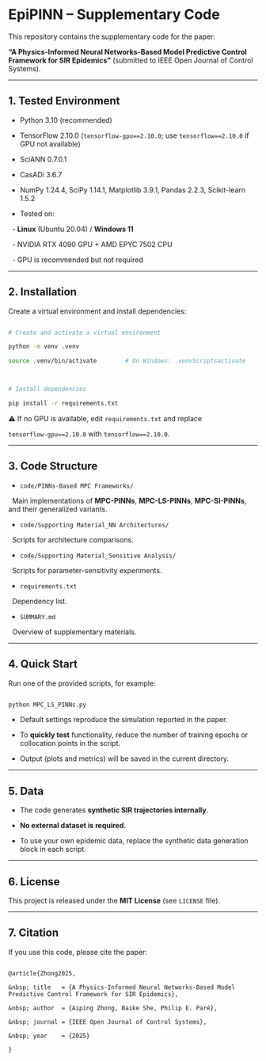 # EpiPINN – Supplementary Code



This repository contains the supplementary code for the paper:  

**“A Physics-Informed Neural Networks-Based Model Predictive Control Framework for SIR Epidemics”** (submitted to IEEE Open Journal of Control Systems).



---



## 1. Tested Environment

- Python 3.10 (recommended)

- TensorFlow 2.10.0 (`tensorflow-gpu==2.10.0`; use `tensorflow==2.10.0` if GPU not available)

- SciANN 0.7.0.1  

- CasADi 3.6.7  

- NumPy 1.24.4, SciPy 1.14.1, Matplotlib 3.9.1, Pandas 2.2.3, Scikit-learn 1.5.2  

- Tested on:

&nbsp; - **Linux** (Ubuntu 20.04) / **Windows 11**

&nbsp; - NVIDIA RTX 4090 GPU + AMD EPYC 7502 CPU  

&nbsp; - GPU is recommended but not required



---



## 2. Installation

Create a virtual environment and install dependencies:



```bash

# Create and activate a virtual environment

python -m venv .venv

source .venv/bin/activate        # On Windows: .venvScriptsactivate



# Install dependencies

pip install -r requirements.txt

```



⚠️ If no GPU is available, edit `requirements.txt` and replace  

`tensorflow-gpu==2.10.0` with `tensorflow==2.10.0`.



---



## 3. Code Structure

- `code/PINNs-Based MPC Frameworks/`  

&nbsp; Main implementations of **MPC-PINNs**, **MPC-LS-PINNs**, **MPC-SI-PINNs**, and their generalized variants.  

- `code/Supporting Material_NN Architectures/`  

&nbsp; Scripts for architecture comparisons.  

- `code/Supporting Material_Sensitive Analysis/`  

&nbsp; Scripts for parameter-sensitivity experiments.  

- `requirements.txt`  

&nbsp; Dependency list.  

- `SUMMARY.md`  

&nbsp; Overview of supplementary materials.  



---



## 4. Quick Start

Run one of the provided scripts, for example:



```bash

python MPC_LS_PINNs.py

```



- Default settings reproduce the simulation reported in the paper.  

- To **quickly test** functionality, reduce the number of training epochs or collocation points in the script.  

- Output (plots and metrics) will be saved in the current directory.  



---



## 5. Data

- The code generates **synthetic SIR trajectories internally**.  

- **No external dataset is required.**  

- To use your own epidemic data, replace the synthetic data generation block in each script.  



---



## 6. License

This project is released under the **MIT License** (see `LICENSE` file).  



---



## 7. Citation

If you use this code, please cite the paper:



```

@article{Zhong2025,

&nbsp; title   = {A Physics-Informed Neural Networks-Based Model Predictive Control Framework for SIR Epidemics},

&nbsp; author  = {Aiping Zhong, Baike She, Philip E. Paré},

&nbsp; journal = {IEEE Open Journal of Control Systems},

&nbsp; year    = {2025}

}

```



